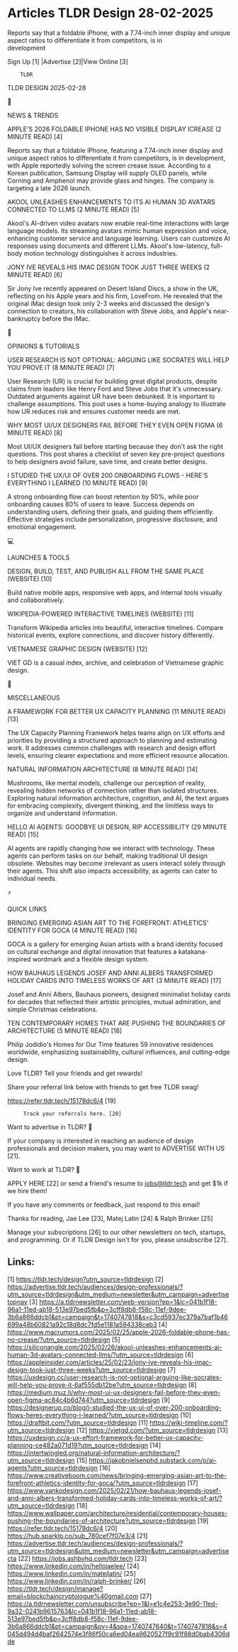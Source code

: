 # Articles TLDR Design 28-02-2025

Reports say that a foldable iPhone, with a 7.74-inch inner display and
unique aspect ratios to differentiate it from competitors, is in
development ‌ ‌ ‌ ‌ ‌ ‌ ‌ ‌ ‌ ‌ ‌ ‌ ‌ ‌ ‌ ‌ ‌ ‌ ‌ ‌ ‌ ‌ ‌ ‌ ‌ ‌  ‌ ‌ ‌ ‌ ‌ ‌ ‌ ‌ ‌ ‌ ‌ ‌ ‌ ‌ ‌ ‌ ‌ ‌ ‌ ‌ ‌ ‌ ‌ ‌ ‌ ‌ 


 Sign Up [1] |Advertise [2]|View Online [3] 

		TLDR 

TLDR DESIGN 2025-02-28

📱 

NEWS & TRENDS

 APPLE'S 2026 FOLDABLE IPHONE HAS NO VISIBLE DISPLAY ICREASE (2 MINUTE
READ) [4] 

 Reports say that a foldable iPhone, featuring a 7.74-inch inner
display and unique aspect ratios to differentiate it from competitors,
is in development, with Apple reportedly solving the screen crease
issue. According to a Korean publication, Samsung Display will supply
OLED panels, while Corning and Amphenol may provide glass and hinges.
The company is targeting a late 2026 launch. 

 AKOOL UNLEASHES ENHANCEMENTS TO ITS AI HUMAN 3D AVATARS CONNECTED TO
LLMS (2 MINUTE READ) [5] 

 Akool's AI-driven video avatars now enable real-time interactions
with large language models. Its streaming avatars mimic human
expression and voice, enhancing customer service and language
learning. Users can customize AI responses using documents and
different LLMs. Akool's low-latency, full-body motion technology
distinguishes it across industries. 

 JONY IVE REVEALS HIS IMAC DESIGN TOOK JUST THREE WEEKS (2 MINUTE
READ) [6] 

 Sir Jony Ive recently appeared on Desert Island Discs, a show in the
UK, reflecting on his Apple years and his firm, LoveFrom. He revealed
that the original iMac design took only 2-3 weeks and discussed the
design's connection to creators, his collaboration with Steve Jobs,
and Apple's near-bankruptcy before the iMac. 

🚀 

OPINIONS & TUTORIALS

 USER RESEARCH IS NOT OPTIONAL: ARGUING LIKE SOCRATES WILL HELP YOU
PROVE IT (8 MINUTE READ) [7] 

 User Research (UR) is crucial for building great digital products,
despite claims from leaders like Henry Ford and Steve Jobs that it's
unnecessary. Outdated arguments against UR have been debunked. It is
important to challenge assumptions. This post uses a home-buying
analogy to illustrate how UR reduces risk and ensures customer needs
are met. 

 WHY MOST UI/UX DESIGNERS FAIL BEFORE THEY EVEN OPEN FIGMA (6 MINUTE
READ) [8] 

 Most UI/UX designers fail before starting because they don't ask the
right questions. This post shares a checklist of seven key pre-project
questions to help designers avoid failure, save time, and create
better designs. 

 I STUDIED THE UX/UI OF OVER 200 ONBOARDING FLOWS - HERE'S EVERYTHING
I LEARNED (10 MINUTE READ) [9] 

 A strong onboarding flow can boost retention by 50%, while poor
onboarding causes 80% of users to leave. Success depends on
understanding users, defining their goals, and guiding them
efficiently. Effective strategies include personalization, progressive
disclosure, and emotional engagement. 

💻 

LAUNCHES & TOOLS

 DESIGN, BUILD, TEST, AND PUBLISH ALL FROM THE SAME PLACE (WEBSITE)
[10] 

 Build native mobile apps, responsive web apps, and internal tools
visually and collaboratively. 

 WIKIPEDIA-POWERED INTERACTIVE TIMELINES (WEBSITE) [11] 

 Transform Wikipedia articles into beautiful, interactive timelines.
Compare historical events, explore connections, and discover history
differently. 

 VIETNAMESE GRAPHIC DESIGN (WEBSITE) [12] 

 VIET GD is a casual index, archive, and celebration of Vietnamese
graphic design. 

🎁 

MISCELLANEOUS

 A FRAMEWORK FOR BETTER UX CAPACITY PLANNING (11 MINUTE READ) [13] 

 The UX Capacity Planning Framework helps teams align on UX efforts
and priorities by providing a structured approach to planning and
estimating work. It addresses common challenges with research and
design effort levels, ensuring clearer expectations and more efficient
resource allocation. 

 NATURAL INFORMATION ARCHITECTURE (8 MINUTE READ) [14] 

 Mushrooms, like mental models, challenge our perception of reality,
revealing hidden networks of connection rather than isolated
structures. Exploring natural information architecture, cognition, and
AI, the text argues for embracing complexity, divergent thinking, and
the limitless ways to organize and understand information. 

 HELLO AI AGENTS: GOODBYE UI DESIGN, RIP ACCESSIBILITY (29 MINUTE
READ) [15] 

 AI agents are rapidly changing how we interact with technology. These
agents can perform tasks on our behalf, making traditional UI design
obsolete. Websites may become irrelevant as users interact solely
through their agents. This shift also impacts accessibility, as agents
can cater to individual needs. 

⚡ 

QUICK LINKS

 BRINGING EMERGING ASIAN ART TO THE FOREFRONT: ATHLETICS' IDENTITY FOR
GOCA (4 MINUTE READ) [16] 

 GOCA is a gallery for emerging Asian artists with a brand identity
focused on cultural exchange and digital innovation that features a
katakana-inspired wordmark and a flexible design system. 

 HOW BAUHAUS LEGENDS JOSEF AND ANNI ALBERS TRANSFORMED HOLIDAY CARDS
INTO TIMELESS WORKS OF ART (3 MINUTE READ) [17] 

 Josef and Anni Albers, Bauhaus pioneers, designed minimalist holiday
cards for decades that reflected their artistic principles, mutual
admiration, and simple Christmas celebrations. 

 TEN CONTEMPORARY HOMES THAT ARE PUSHING THE BOUNDARIES OF
ARCHITECTURE (5 MINUTE READ) [18] 

 Philip Jodidio's Homes for Our Time features 59 innovative residences
worldwide, emphasizing sustainability, cultural influences, and
cutting-edge design. 

Love TLDR? Tell your friends and get rewards!

 Share your referral link below with friends to get free TLDR swag! 

 https://refer.tldr.tech/15178dc6/4 [19] 

		 Track your referrals here. [20] 

Want to advertise in TLDR? 📰

 If your company is interested in reaching an audience of design
professionals and decision makers, you may want to ADVERTISE WITH US
[21]. 

Want to work at TLDR? 💼

 APPLY HERE [22] or send a friend's resume to jobs@tldr.tech and get
$1k if we hire them! 

 If you have any comments or feedback, just respond to this email! 

Thanks for reading, 
Jae Lee [23], Matej Latin [24] & Ralph Brinker [25] 

 Manage your subscriptions [26] to our other newsletters on tech,
startups, and programming. Or if TLDR Design isn't for you, please
unsubscribe [27]. 

 

Links:
------
[1] https://tldr.tech/design?utm_source=tldrdesign
[2] https://advertise.tldr.tech/audiences/design-professionals/?utm_source=tldrdesign&utm_medium=newsletter&utm_campaign=advertisetopnav
[3] https://a.tldrnewsletter.com/web-version?ep=1&lc=041b1f18-96a1-11ed-ab18-513e97bed5fb&p=3cff8db8-f58c-11ef-9dee-3b6a866ddcb1&pt=campaign&t=1740747818&s=c3cd5937ec379a7baf1b46699a48b60821a92c18d8dc7fd5e1181a594338ceb3
[4] https://www.macrumors.com/2025/02/25/apple-2026-foldable-phone-has-no-crease/?utm_source=tldrdesign
[5] https://siliconangle.com/2025/02/26/akool-unleashes-enhancements-ai-human-3d-avatars-connected-llms/?utm_source=tldrdesign
[6] https://appleinsider.com/articles/25/02/23/jony-ive-reveals-his-imac-design-took-just-three-weeks?utm_source=tldrdesign
[7] https://uxdesign.cc/user-research-is-not-optional-arguing-like-socrates-will-help-you-prove-it-6af555db12be?utm_source=tldrdesign
[8] https://medium.muz.li/why-most-ui-ux-designers-fail-before-they-even-open-figma-ac84c4b6d744?utm_source=tldrdesign
[9] https://designerup.co/blog/i-studied-the-ux-ui-of-over-200-onboarding-flows-heres-everything-i-learned/?utm_source=tldrdesign
[10] https://draftbit.com/?utm_source=tldrdesign
[11] https://wiki-timeline.com/?utm_source=tldrdesign
[12] https://vietgd.com/?utm_source=tldrdesign
[13] https://uxdesign.cc/a-ux-effort-framework-for-better-ux-capacity-planning-ce482a071d19?utm_source=tldrdesign
[14] https://intertwingled.org/natural-information-architecture/?utm_source=tldrdesign
[15] https://jakobnielsenphd.substack.com/p/ai-agents?utm_source=tldrdesign
[16] https://www.creativeboom.com/news/bringing-emerging-asian-art-to-the-forefront-athletics-identity-for-goca/?utm_source=tldrdesign
[17] https://www.yankodesign.com/2025/02/21/how-bauhaus-legends-josef-and-anni-albers-transformed-holiday-cards-into-timeless-works-of-art/?utm_source=tldrdesign
[18] https://www.wallpaper.com/architecture/residential/contemporary-houses-pushing-the-boundaries-of-architecture?utm_source=tldrdesign
[19] https://refer.tldr.tech/15178dc6/4
[20] https://hub.sparklp.co/sub_780cef7f07e3/4
[21] https://advertise.tldr.tech/audiences/design-professionals/?utm_source=tldrdesign&utm_medium=newsletter&utm_campaign=advertisecta
[22] https://jobs.ashbyhq.com/tldr.tech
[23] https://www.linkedin.com/in/hellojaelee/
[24] https://www.linkedin.com/in/matejlatin/
[25] https://www.linkedin.com/in/ralph-brinker/
[26] https://tldr.tech/design/manage?email=blockchaincryptologue%40gmail.com
[27] https://a.tldrnewsletter.com/unsubscribe?ep=1&l=e1c4e253-3e90-11ed-9a32-0241b9615763&lc=041b1f18-96a1-11ed-ab18-513e97bed5fb&p=3cff8db8-f58c-11ef-9dee-3b6a866ddcb1&pt=campaign&pv=4&spa=1740747640&t=1740747818&s=4045d494d4baf2642574e3f86f50ca6ed04ea9620527f9c91f88d0bab4306dde